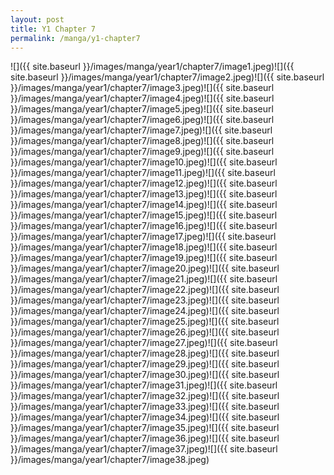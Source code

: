 ```yaml
---
layout: post
title: Y1 Chapter 7
permalink: /manga/y1-chapter7
---
```


![]({{ site.baseurl }}/images/manga/year1/chapter7/image1.jpeg)![]({{ site.baseurl }}/images/manga/year1/chapter7/image2.jpeg)![]({{ site.baseurl }}/images/manga/year1/chapter7/image3.jpeg)![]({{ site.baseurl }}/images/manga/year1/chapter7/image4.jpeg)![]({{ site.baseurl }}/images/manga/year1/chapter7/image5.jpeg)![]({{ site.baseurl }}/images/manga/year1/chapter7/image6.jpeg)![]({{ site.baseurl }}/images/manga/year1/chapter7/image7.jpeg)![]({{ site.baseurl }}/images/manga/year1/chapter7/image8.jpeg)![]({{ site.baseurl }}/images/manga/year1/chapter7/image9.jpeg)![]({{ site.baseurl }}/images/manga/year1/chapter7/image10.jpeg)![]({{ site.baseurl }}/images/manga/year1/chapter7/image11.jpeg)![]({{ site.baseurl }}/images/manga/year1/chapter7/image12.jpeg)![]({{ site.baseurl }}/images/manga/year1/chapter7/image13.jpeg)![]({{ site.baseurl }}/images/manga/year1/chapter7/image14.jpeg)![]({{ site.baseurl }}/images/manga/year1/chapter7/image15.jpeg)![]({{ site.baseurl }}/images/manga/year1/chapter7/image16.jpeg)![]({{ site.baseurl }}/images/manga/year1/chapter7/image17.jpeg)![]({{ site.baseurl }}/images/manga/year1/chapter7/image18.jpeg)![]({{ site.baseurl }}/images/manga/year1/chapter7/image19.jpeg)![]({{ site.baseurl }}/images/manga/year1/chapter7/image20.jpeg)![]({{ site.baseurl }}/images/manga/year1/chapter7/image21.jpeg)![]({{ site.baseurl }}/images/manga/year1/chapter7/image22.jpeg)![]({{ site.baseurl }}/images/manga/year1/chapter7/image23.jpeg)![]({{ site.baseurl }}/images/manga/year1/chapter7/image24.jpeg)![]({{ site.baseurl }}/images/manga/year1/chapter7/image25.jpeg)![]({{ site.baseurl }}/images/manga/year1/chapter7/image26.jpeg)![]({{ site.baseurl }}/images/manga/year1/chapter7/image27.jpeg)![]({{ site.baseurl }}/images/manga/year1/chapter7/image28.jpeg)![]({{ site.baseurl }}/images/manga/year1/chapter7/image29.jpeg)![]({{ site.baseurl }}/images/manga/year1/chapter7/image30.jpeg)![]({{ site.baseurl }}/images/manga/year1/chapter7/image31.jpeg)![]({{ site.baseurl }}/images/manga/year1/chapter7/image32.jpeg)![]({{ site.baseurl }}/images/manga/year1/chapter7/image33.jpeg)![]({{ site.baseurl }}/images/manga/year1/chapter7/image34.jpeg)![]({{ site.baseurl }}/images/manga/year1/chapter7/image35.jpeg)![]({{ site.baseurl }}/images/manga/year1/chapter7/image36.jpeg)![]({{ site.baseurl }}/images/manga/year1/chapter7/image37.jpeg)![]({{ site.baseurl }}/images/manga/year1/chapter7/image38.jpeg)
